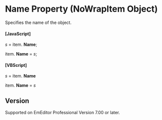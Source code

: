 # Name Property (NoWrapItem Object)

Specifies the name of the object.

#### \[JavaScript\]

_s_ =
item. **Name**;

item. **Name** = _s_;

#### \[VBScript\]

_s_ =
item. **Name**

item. **Name** = _s_

## Version

Supported on EmEditor Professional Version 7.00 or later.